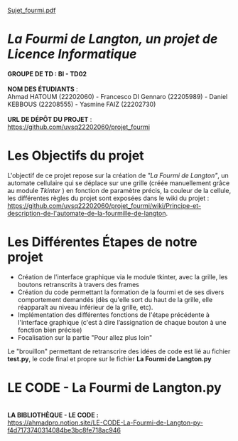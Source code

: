 [Sujet_fourmi.pdf](https://github.com/uvsq22202060/projet_fourmi/files/10853209/Sujet_fourmi.pdf)
# *La Fourmi de Langton, un projet de Licence Informatique*


**GROUPE DE TD : BI - TD02**
\
\
**NOM DES ÉTUDIANTS** : \
Ahmad HATOUM (22202060) - Francesco DI Gennaro (22205989) - Daniel KEBBOUS (22208555) - Yasmine FAIZ (22202730) 
\
\
**URL DE DÉPÔT DU PROJET** : https://github.com/uvsq22202060/projet_fourmi

# Les Objectifs du projet

L'objectif de ce projet repose sur la création de *"La Fourmi de Langton"*, un automate cellulaire qui se déplace sur une grille (créée manuellement grâce au module *Tkinter* ) en fonction de paramètre précis, la couleur de la cellule, les différentes règles du projet sont exposées dans le wiki du projet : https://github.com/uvsq22202060/projet_fourmi/wiki/Principe-et-description-de-l'automate-de-la-fourmille-de-langton.

# Les Différentes Étapes de notre projet

- Création de l'interface graphique via le module tkinter, avec la grille, les boutons retranscrits à travers des frames
- Création du code permettant la formation de la fourmi et de ses divers comportement demandés (dès qu'elle sort du haut de la grille, elle réapparaît au niveau inférieur de la grille, etc).
- Implémentation des différentes fonctions de l'étape précédente à l'interface graphique (c'est à dire l’assignation de chaque bouton à une fonction bien précise)
- Focalisation sur la partie "Pour allez plus loin"

Le "brouillon" permettant de retranscrire des idées de code est lié au fichier **test.py**, le code final et propre sur le fichier                    **La Fourmi de Langton.py**

# LE CODE - La Fourmi de Langton.py
\
**LA BIBLIOTHÈQUE - LE CODE :**
\
https://ahmadpro.notion.site/LE-CODE-La-Fourmi-de-Langton-py-f4d7173740314084be3bc8fe718ac946
